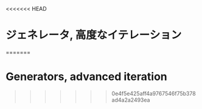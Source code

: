 
<<<<<<< HEAD
# ジェネレータ, 高度なイテレーション
=======
# Generators, advanced iteration
>>>>>>> 0e4f5e425aff4a9767546f75b378ad4a2a2493ea
